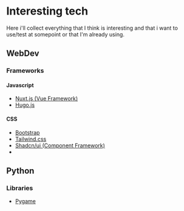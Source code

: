 # Interesting tech

Here i'll collect everything that I think is interesting and that i want to use/test at somepoint or that I'm already using.

## WebDev

### Frameworks

#### Javascript
- [Nuxt.js (Vue Framework)](https://nuxt.com/)
- [Hugo.js](https://gohugo.io/)

#### CSS
- [Bootstrap](https://getbootstrap.com/)
- [Tailwind.css](https://tailwindcss.com/)
- [Shadcn/ui (Component Framework)](https://ui.shadcn.com/)
- 

## Python

### Libraries
- [Pygame](https://www.pygame.org/news)
